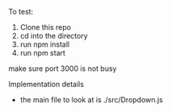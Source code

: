 To test: 
1. Clone this repo
2. cd into the directory
3. run npm install
4. run npm start

make sure port 3000 is not busy

Implementation details
- the main file to look at is ./src/Dropdown.js
